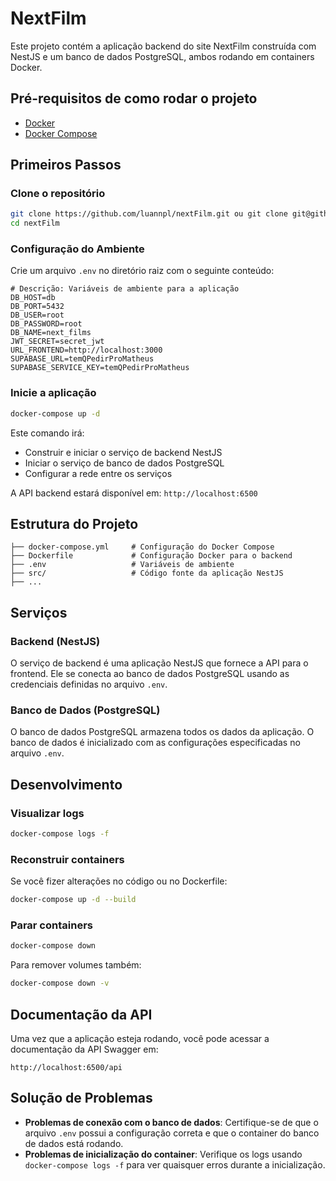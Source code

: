 # NextFilm

Este projeto contém a aplicação backend do site NextFilm construída com NestJS e um banco de dados PostgreSQL, ambos rodando em containers Docker.


## Pré-requisitos de como rodar o projeto

- [Docker](https://www.docker.com/get-started)
- [Docker Compose](https://docs.docker.com/compose/install/)

## Primeiros Passos

### Clone o repositório

```bash
git clone https://github.com/luannpl/nextFilm.git ou git clone git@github.com:luannpl/nextFilm.git
cd nextFilm
```

### Configuração do Ambiente

Crie um arquivo `.env` no diretório raiz com o seguinte conteúdo:

```
# Descrição: Variáveis de ambiente para a aplicação
DB_HOST=db
DB_PORT=5432
DB_USER=root
DB_PASSWORD=root
DB_NAME=next_films
JWT_SECRET=secret_jwt
URL_FRONTEND=http://localhost:3000
SUPABASE_URL=temQPedirProMatheus
SUPABASE_SERVICE_KEY=temQPedirProMatheus
```

### Inicie a aplicação

```bash
docker-compose up -d
```

Este comando irá:
- Construir e iniciar o serviço de backend NestJS
- Iniciar o serviço de banco de dados PostgreSQL
- Configurar a rede entre os serviços

A API backend estará disponível em: `http://localhost:6500`

## Estrutura do Projeto

```
├── docker-compose.yml     # Configuração do Docker Compose
├── Dockerfile             # Configuração Docker para o backend
├── .env                   # Variáveis de ambiente
├── src/                   # Código fonte da aplicação NestJS
├── ...
```

## Serviços

### Backend (NestJS)

O serviço de backend é uma aplicação NestJS que fornece a API para o frontend. Ele se conecta ao banco de dados PostgreSQL usando as credenciais definidas no arquivo `.env`.

### Banco de Dados (PostgreSQL)

O banco de dados PostgreSQL armazena todos os dados da aplicação. O banco de dados é inicializado com as configurações especificadas no arquivo `.env`.

## Desenvolvimento

### Visualizar logs

```bash
docker-compose logs -f
```

### Reconstruir containers

Se você fizer alterações no código ou no Dockerfile:

```bash
docker-compose up -d --build
```

### Parar containers

```bash
docker-compose down
```

Para remover volumes também:

```bash
docker-compose down -v
```

## Documentação da API

Uma vez que a aplicação esteja rodando, você pode acessar a documentação da API Swagger em:

```
http://localhost:6500/api
```

## Solução de Problemas

- **Problemas de conexão com o banco de dados**: Certifique-se de que o arquivo `.env` possui a configuração correta e que o container do banco de dados está rodando.
- **Problemas de inicialização do container**: Verifique os logs usando `docker-compose logs -f` para ver quaisquer erros durante a inicialização.
